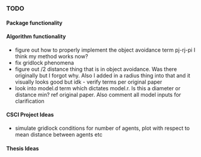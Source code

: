 ### TODO

#### Package functionality 

#### Algorithm functionality
- figure out how to properly implement the object avoidance term pj-rj-pi
    I think my method works now?
- fix gridlock phenomena
- figure out /2 distance thing that is in object avoidance. Was there originally but I forgot why. Also I added in a radius thing into that and it visually looks good but idk - verify terms per original paper
- look into model.d term which dictates model.r. Is this a diameter or distance min? ref original paper. Also comment all model inputs for clarification

#### CSCI Project Ideas
- simulate gridlock conditions for number of agents, plot with respect to mean distance between agents etc

#### Thesis Ideas

